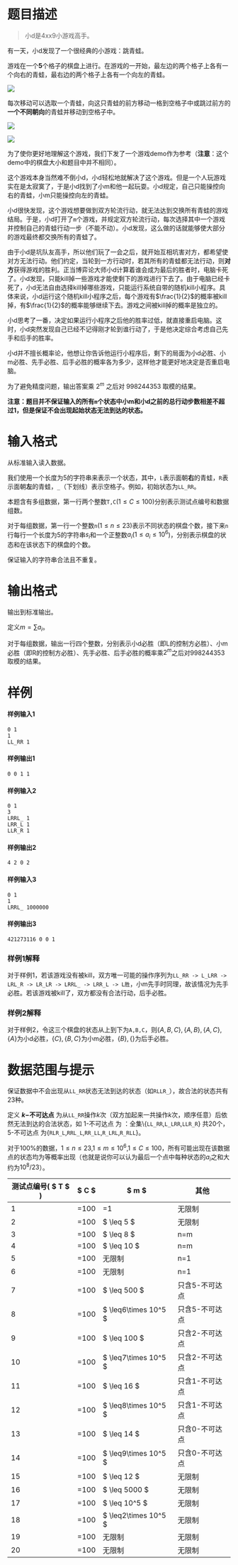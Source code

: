
# 题目描述

> 小d是4xx9小游戏高手。

有一天，小d发现了一个很经典的小游戏：跳青蛙。

游戏在一个**5**个格子的棋盘上进行。在游戏的一开始，最左边的两个格子上各有一个向右的青蛙，最右边的两个格子上各有一个向左的青蛙。

![](source/loj/2327/img/aHR0cHM6Ly9pLmxvbGkubmV0LzIwMTcvMTIvMTQvNWEzMjYyMjUwOGVhOS5wbmc=.png)<!-- <img src="source/loj/2327/img/aHR0cHM6Ly9pLmxvbGkubmV0LzIwMTcvMTIvMTQvNWEzMjYyMjUwOGVhOS5wbmc=.png" alt="img"align="middle"width="50.0%"/>-->

每次移动可以选取一个青蛙，向这只青蛙的前方移动一格到空格子中或跳过前方的**一个不同朝向**的青蛙并移动到空格子中。

 ![](source/loj/2327/img/aHR0cHM6Ly9pLmxvbGkubmV0LzIwMTcvMTIvMTQvNWEzMjYyMjUwY2EwNy5wbmc=.png)<!--<img src="source/loj/2327/img/aHR0cHM6Ly9pLmxvbGkubmV0LzIwMTcvMTIvMTQvNWEzMjYyMjUwY2EwNy5wbmc=.png" alt="img"align="middle"width="50.0%"/> -->

![](source/loj/2327/img/aHR0cHM6Ly9pLmxvbGkubmV0LzIwMTcvMTIvMTQvNWEzMjYyMjUwZTM4YS5wbmc=.png) <!--<img src="source/loj/2327/img/aHR0cHM6Ly9pLmxvbGkubmV0LzIwMTcvMTIvMTQvNWEzMjYyMjUwZTM4YS5wbmc=.png" alt="img"align="middle"width="50.0%"/> -->

为了使你更好地理解这个游戏，我们下发了一个游戏demo作为参考（**注意**：这个demo中的棋盘大小和题目中并不相同）。

这个游戏本身当然难不倒小d，小d轻松地就解决了这个游戏。但是一个人玩游戏实在是太寂寞了，于是小d找到了小m和他一起玩耍。小d规定，自己只能操控向右的青蛙，小m只能操控向左的青蛙。

小d很快发现，这个游戏想要做到双方轮流行动，就无法达到交换所有青蛙的游戏结局。于是，小d打开了`m`个游戏，并规定双方轮流行动，每次选择其中一个游戏并控制自己的青蛙行动一步（不能不动）。小d发现，这么做的话就能够使大部分的游戏最终都交换所有的青蛙了。

由于小d是坑队友高手，所以他们玩了一会之后，就开始互相坑害对方，都希望使对方无法行动。他们约定，当轮到一方行动时，若其所有的青蛙都无法行动，则**对方**获得游戏的胜利。正当博弈论大师小d计算着谁会成为最后的胜者时，电脑卡死了。小d发现，只能kill掉一些游戏才能使剩下的游戏进行下去了。由于电脑已经卡死了，小d无法自由选择kill掉哪些游戏，只能运行系统自带的随机kill小程序。具体来说，小d运行这个随机kill小程序之后，每个游戏有$\frac{1}{2}$的概率被kill掉，有$\frac{1}{2}$的概率能够继续下去。游戏之间被kill掉的概率是独立的。

小d思考了一番，决定如果运行小程序之后他的胜率过低，就直接重启电脑。这时，小d突然发现自己已经不记得刚才轮到谁行动了，于是他决定综合考虑自己先手和后手的胜率。

小d并不擅长概率论，他想让你告诉他运行小程序后，剩下的局面为小d必胜、小m必胜、先手必胜、后手必胜的概率各为多少，这样他才能更好地决定是否重启电脑。

为了避免精度问题，输出答案乘 $2^m$ 之后对 $998244353$ 取模的结果。

**注意：题目并不保证输入的所有`m`个状态中小m和小d之前的总行动步数相差不超过1，但是保证不会出现起始状态无法到达的状态。**


# 输入格式

从标准输入读入数据。

我们使用一个长度为5的字符串来表示一个状态，其中，`L`表示面朝**右**的青蛙，`R`表示面朝**左**的青蛙，`_`（下划线）表示空格子。例如，初始状态为`LL_RR`。

本题含有多组数据，第一行两个整数`T,C`($1\leq C\leq 100$)分别表示测试点编号和数据组数。

对于每组数据，第一行一个整数`n`($1\leq n\leq 23$)表示不同状态的棋盘个数，接下来`n`行每行一个长度为5的字符串$s_i$和一个正整数$a_i$($1\leq a_i\leq 10^6$)，分别表示棋盘的状态和在该状态下的棋盘的个数。

保证输入的字符串合法且不重复。


# 输出格式

输出到标准输出。

定义$m=\sum a_i$。

对于每组数据，输出一行四个整数，分别表示小d必胜（即L的控制方必胜）、小m必胜（即R的控制方必胜）、先手必胜、后手必胜的概率乘$2^m$之后对$998244353$取模的结果。


# 样例

#### 样例输入1

```plain
0 1
1
LL_RR 1

```



#### 样例输出1

```plain
0 0 1 1

```


#### 样例输入2

```plain
0 1
3
LRRL_ 1
LRR_L 1
LLR_R 1

```



#### 样例输出2

```plain
4 2 0 2

```






#### 样例输入3

```plain
0 1
1
LRRL_ 1000000

```



#### 样例输出3

```plain
421273116 0 0 1

```


### 样例1解释

对于样例1，若该游戏没有被kill，双方唯一可能的操作序列为`LL_RR -> L_LRR -> LRL_R -> LR_LR -> LRRL_ -> LRR_L -> L胜`，小m先手时同理，故该情况为先手必胜。若该游戏被kill了，双方都没有合法行动，后手必胜。

### 样例2解释

对于样例2，令这三个棋盘的状态从上到下为`A,B,C`，则$\{A,B,C\},\{A,B\},\{A,C\},\{A\}$为小d必胜，$\{C\},\{B,C\}$为小m必胜，$\{B\},\{\}$为后手必胜。


# 数据范围与提示

保证数据中不会出现从`LL_RR`状态无法到达的状态（如`RLLR_`），故合法的状态共有23种。

定义 **$k-$不可达点** 为从`LL_RR`操作$k$次（双方加起来一共操作$k$次，顺序任意）后依然无法到达的合法状态，如 1-不可达点 为 ：全集$\setminus${`LL_RR`,`L_LRR`,`LLR_R`} 共20个， 5-不可达点 为{`RLR_L`,`RRL_L`,`RR_LL`,`R_LRL`,`R_RLL`}。

对于100%的数据，$1\leq n\leq 23$,$1\leq m\leq 10^6$,$1\leq C\leq 100$，所有可能出现在该数据点的状态均为等概率出现（也就是说你可以认为最后一个点中每种状态的$a_i$之和大约为$10^8/23$）。

 <!-- BEGIN: Migrated markdown table -->

| 测试点编号( $ T $ ) | $ C $ | $ m $ | 其他 |
|-|-|-|-|
| 1 | =100 | =1 | 无限制 |
| 2 | =100 | $ \leq 5 $ | 无限制 |
| 3 | =100 | $ \leq 8 $ | n=m |
| 4 | =100 | $ \leq 10 $ | n=m |
| 5 | =100 | 无限制 | n=1 |
| 6 | =100 | 无限制 | n=1 |
| 7 | =100 | $ \leq 500 $ | 只含5-不可达点 |
| 8 | =100 | $ \leq6\times 10^5 $ | 只含5-不可达点 |
| 9 | =100 | $ \leq 100 $ | 只含2-不可达点 |
| 10 | =100 | $ \leq7\times 10^5 $ | 只含2-不可达点 |
| 11 | =100 | $ \leq 16 $ | 只含1-不可达点 |
| 12 | =100 | $ \leq8\times 10^5 $ | 只含1-不可达点 |
| 13 | =100 | $ \leq 14 $ | 只含0-不可达点 |
| 14 | =100 | $ \leq9\times 10^5 $ | 只含0-不可达点 |
| 15 | =100 | $ \leq 12 $ | 无限制 |
| 16 | =100 | $ \leq 5000 $ | 无限制 |
| 17 | =100 | $ \leq 10^5 $ | 无限制 |
| 18 | =100 | $ \leq2\times 10^5 $ | 无限制 |
| 19 | =100 | 无限制 | 无限制 |
| 20 | =100 | 无限制 | 无限制 |

<!-- Migrated from original HTML table:
<table><thead><tr><th rowspan="1">测试点编号( $ T $ )</th><th rowspan="1"> $ C $ </th><th rowspan="1"> $ m $ </th><th rowspan="1">其他</th></tr></thead><tbody><tr><td rowspan="1">1</td><td rowspan="1">=100</td><td rowspan="1">=1</td><td rowspan="1">无限制</td></tr><tr><td rowspan="1">2</td><td rowspan="1">=100</td><td rowspan="1"> $ \leq 5 $ </td><td rowspan="1">无限制</td></tr><tr><td rowspan="1">3</td><td rowspan="1">=100</td><td rowspan="1"> $ \leq 8 $ </td><td rowspan="1">n=m</td></tr><tr><td rowspan="1">4</td><td rowspan="1">=100</td><td rowspan="1"> $ \leq 10 $ </td><td rowspan="1">n=m</td></tr><tr><td rowspan="1">5</td><td rowspan="1">=100</td><td rowspan="1">无限制</td><td rowspan="1">n=1</td></tr><tr><td rowspan="1">6</td><td rowspan="1">=100</td><td rowspan="1">无限制</td><td rowspan="1">n=1</td></tr><tr><td rowspan="1">7</td><td rowspan="1">=100</td><td rowspan="1"> $ \leq 500 $ </td><td rowspan="1">只含5-不可达点</td></tr><tr><td rowspan="1">8</td><td rowspan="1">=100</td><td rowspan="1"> $ \leq6\times 10^5 $ </td><td rowspan="1">只含5-不可达点</td></tr><tr><td rowspan="1">9</td><td rowspan="1">=100</td><td rowspan="1"> $ \leq 100 $ </td><td rowspan="1">只含2-不可达点</td></tr><tr><td rowspan="1">10</td><td rowspan="1">=100</td><td rowspan="1"> $ \leq7\times 10^5 $ </td><td rowspan="1">只含2-不可达点</td></tr><tr><td rowspan="1">11</td><td rowspan="1">=100</td><td rowspan="1"> $ \leq 16 $ </td><td rowspan="1">只含1-不可达点</td></tr><tr><td rowspan="1">12</td><td rowspan="1">=100</td><td rowspan="1"> $ \leq8\times 10^5 $ </td><td rowspan="1">只含1-不可达点</td></tr><tr><td rowspan="1">13</td><td rowspan="1">=100</td><td rowspan="1"> $ \leq 14 $ </td><td rowspan="1">只含0-不可达点</td></tr><tr><td rowspan="1">14</td><td rowspan="1">=100</td><td rowspan="1"> $ \leq9\times 10^5 $ </td><td rowspan="1">只含0-不可达点</td></tr><tr><td rowspan="1">15</td><td rowspan="1">=100</td><td rowspan="1"> $ \leq 12 $ </td><td rowspan="1">无限制</td></tr><tr><td rowspan="1">16</td><td rowspan="1">=100</td><td rowspan="1"> $ \leq 5000 $ </td><td rowspan="1">无限制</td></tr><tr><td rowspan="1">17</td><td rowspan="1">=100</td><td rowspan="1"> $ \leq 10^5 $ </td><td rowspan="1">无限制</td></tr><tr><td rowspan="1">18</td><td rowspan="1">=100</td><td rowspan="1"> $ \leq2\times 10^5 $ </td><td rowspan="1">无限制</td></tr><tr><td rowspan="1">19</td><td rowspan="1">=100</td><td rowspan="1">无限制</td><td rowspan="1">无限制</td></tr><tr><td rowspan="1">20</td><td rowspan="1">=100</td><td rowspan="1">无限制</td><td rowspan="1">无限制</td></tr></tbody></table>
-->

<!-- END: Migrated markdown table --> 

